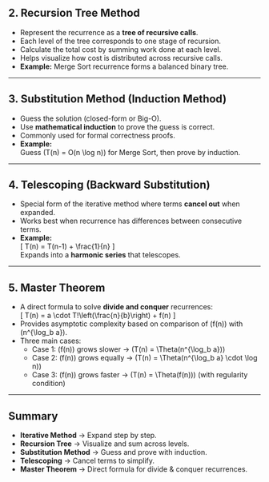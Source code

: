 ## 2. Recursion Tree Method

- Represent the recurrence as a **tree of recursive calls**.
- Each level of the tree corresponds to one stage of recursion.
- Calculate the total cost by summing work done at each level.
- Helps visualize how cost is distributed across recursive calls.
- **Example:** Merge Sort recurrence forms a balanced binary tree.

---

## 3. Substitution Method (Induction Method)

- Guess the solution (closed-form or Big-O).
- Use **mathematical induction** to prove the guess is correct.
- Commonly used for formal correctness proofs.
- **Example:**  
  Guess \(T(n) = O(n \log n)\) for Merge Sort, then prove by induction.

---

## 4. Telescoping (Backward Substitution)

- Special form of the iterative method where terms **cancel out** when expanded.
- Works best when recurrence has differences between consecutive terms.
- **Example:**  
  \[
  T(n) = T(n-1) + \frac{1}{n}
  \]  
  Expands into a **harmonic series** that telescopes.

---

## 5. Master Theorem

- A direct formula to solve **divide and conquer** recurrences:  
  \[
  T(n) = a \cdot T\!\left(\frac{n}{b}\right) + f(n)
  \]
- Provides asymptotic complexity based on comparison of \(f(n)\) with \(n^{\log_b a}\).
- Three main cases:
  - Case 1: \(f(n)\) grows slower → \(T(n) = \Theta(n^{\log_b a})\)
  - Case 2: \(f(n)\) grows equally → \(T(n) = \Theta(n^{\log_b a} \cdot \log n)\)
  - Case 3: \(f(n)\) grows faster → \(T(n) = \Theta(f(n))\) (with regularity condition)

---

## Summary

- **Iterative Method** → Expand step by step.
- **Recursion Tree** → Visualize and sum across levels.
- **Substitution Method** → Guess and prove with induction.
- **Telescoping** → Cancel terms to simplify.
- **Master Theorem** → Direct formula for divide & conquer recurrences.
